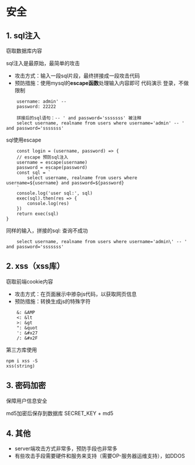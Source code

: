 # 安全

## 1. sql注入
窃取数据库内容

sql注入是最原始，最简单的攻击

- 攻击方式：输入一段sql片段，最终拼接成一段攻击代码
- 预防措施：使用mysql的**escape函数**处理输入内容即可
代码演示
登录，不做限制
```
    username: admin' -- 
    password: 22222

    拼接后的sql语句：-- ' and password='sssssss' 被注释
    select username, realname from users where username='admin' -- ' and password='sssssss'
```
sql使用escape
```
    const login = (username, password) => {
    // escape 预防sql注入
    username = escape(username)
    password = escape(password)
    const sql = `
        select username, realname from users where username=${username} and password=${password}
    `
    console.log('user sql:', sql)
    exec(sql).then(res => {
        console.log(res)
    })
    return exec(sql)
}
```
同样的输入，拼接的sql: 查询不成功
```
    select username, realname from users where username='admin\' -- ' and password='sssssss'
```

## 2. xss（xss库）
窃取前端cookie内容
- 攻击方式：在页面展示中掺杂js代码，以获取网页信息
- 预防措施：转换生成js的特殊字符

```
    &: &AMP
    <: &lt
    >: &gt
    ": &quot
    ': &#x27
    /: &#x2F
```

第三方库使用
```
npm i xss -S
xss(string)

```

## 3. 密码加密

保障用户信息安全

md5加密后保存到数据库
SECRET_KEY + md5


## 4. 其他
- server端攻击方式非常多，预防手段也非常多
- 有些攻击手段需要硬件和服务来支持（需要OP-服务器运维支持），如DDOS
